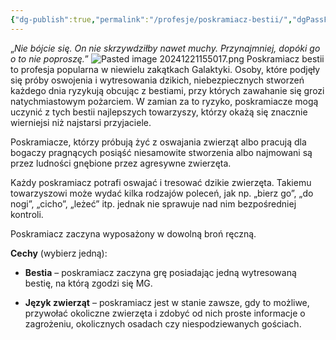 ```yaml
---
{"dg-publish":true,"permalink":"/profesje/poskramiacz-bestii/","dgPassFrontmatter":true}
---
```


„*Nie bójcie się. On nie skrzywdziłby nawet muchy. Przynajmniej, dopóki go o to nie poproszę.*”
![Pasted image 20241221155017.png](/img/user/Obrazy/Pasted%20image%2020241221155017.png)
Poskramiacz bestii to profesja popularna w niewielu zakątkach Galaktyki. Osoby, które podjęły się próby oswojenia i wytresowania dzikich, niebezpiecznych stworzeń każdego dnia ryzykują obcując z bestiami, przy których zawahanie się grozi natychmiastowym pożarciem. W zamian za to ryzyko, poskramiacze mogą uczynić z tych bestii najlepszych towarzyszy, którzy okażą się znacznie wierniejsi niż najstarsi przyjaciele.

Poskramiacze, którzy próbują żyć z oswajania zwierząt albo pracują dla bogaczy pragnących posiąść niesamowite stworzenia albo najmowani są przez ludności gnębione przez agresywne zwierzęta.

  

Każdy poskramiacz potrafi oswajać i tresować dzikie zwierzęta. Takiemu towarzyszowi może wydać kilka rodzajów poleceń, jak np. „bierz go”, „do nogi”, „cicho”, „leżeć” itp. jednak nie sprawuje nad nim bezpośredniej kontroli.

Poskramiacz zaczyna wyposażony w dowolną broń ręczną.

**Cechy** (wybierz jedną):

- **Bestia** – poskramiacz zaczyna grę posiadając jedną wytresowaną bestię, na którą zgodzi się MG.

- **Język zwierząt** – poskramiacz jest w stanie zawsze, gdy to możliwe, przywołać okoliczne zwierzęta i zdobyć od nich proste informacje o zagrożeniu, okolicznych osadach czy niespodziewanych gościach.